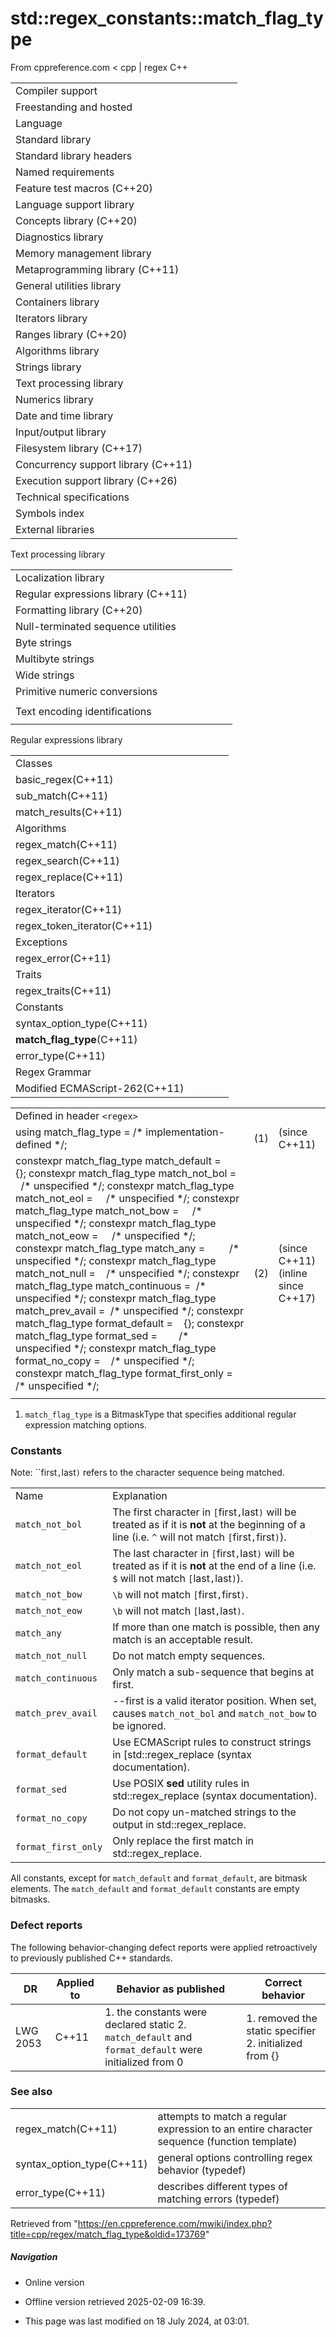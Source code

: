 # std::regex_constants::match_flag_type

From cppreference.com
< cpp‎ | regex
C++

|  |  |  |  |  |
| --- | --- | --- | --- | --- |
| Compiler support | | | | |
| Freestanding and hosted | | | | |
| Language | | | | |
| Standard library | | | | |
| Standard library headers | | | | |
| Named requirements | | | | |
| Feature test macros (C++20) | | | | |
| Language support library | | | | |
| Concepts library (C++20) | | | | |
| Diagnostics library | | | | |
| Memory management library | | | | |
| Metaprogramming library (C++11) | | | | |
| General utilities library | | | | |
| Containers library | | | | |
| Iterators library | | | | |
| Ranges library (C++20) | | | | |
| Algorithms library | | | | |
| Strings library | | | | |
| Text processing library | | | | |
| Numerics library | | | | |
| Date and time library | | | | |
| Input/output library | | | | |
| Filesystem library (C++17) | | | | |
| Concurrency support library (C++11) | | | | |
| Execution support library (C++26) | | | | |
| Technical specifications | | | | |
| Symbols index | | | | |
| External libraries | | | | |

Text processing library

|  |  |  |  |  |
| --- | --- | --- | --- | --- |
| Localization library | | | | |
| Regular expressions library (C++11) | | | | |
| Formatting library (C++20) | | | | |
| Null-terminated sequence utilities | | | | |
| Byte strings | | | | |
| Multibyte strings | | | | |
| Wide strings | | | | |
| Primitive numeric conversions | | | | |
| |  |  |  |  |  | | --- | --- | --- | --- | --- | | to_chars(C++17) | | | | | | to_chars_result(C++17) | | | | | | from_chars(C++17) | | | | | | from_chars_result(C++17) | | | | | | chars_format(C++17) | | | | | |
| Text encoding identifications | | | | |
| |  |  |  |  |  | | --- | --- | --- | --- | --- | | text_encoding(C++26) | | | | | |

Regular expressions library

|  |  |  |  |  |
| --- | --- | --- | --- | --- |
| Classes | | | | |
| basic_regex(C++11) | | | | |
| sub_match(C++11) | | | | |
| match_results(C++11) | | | | |
| Algorithms | | | | |
| regex_match(C++11) | | | | |
| regex_search(C++11) | | | | |
| regex_replace(C++11) | | | | |
| Iterators | | | | |
| regex_iterator(C++11) | | | | |
| regex_token_iterator(C++11) | | | | |
| Exceptions | | | | |
| regex_error(C++11) | | | | |
| Traits | | | | |
| regex_traits(C++11) | | | | |
| Constants | | | | |
| syntax_option_type(C++11) | | | | |
| ****match_flag_type****(C++11) | | | | |
| error_type(C++11) | | | | |
| Regex Grammar | | | | |
| Modified ECMAScript-262(C++11) | | | | |

|  |  |  |
| --- | --- | --- |
| Defined in header `<regex>` |  |  |
| using match_flag_type = /\* implementation-defined \*/; | (1) | (since C++11) |
| constexpr match_flag_type match_default =     {};  constexpr match_flag_type match_not_bol =     /\* unspecified \*/;  constexpr match_flag_type match_not_eol =     /\* unspecified \*/;  constexpr match_flag_type match_not_bow =     /\* unspecified \*/;  constexpr match_flag_type match_not_eow =     /\* unspecified \*/;  constexpr match_flag_type match_any =         /\* unspecified \*/;  constexpr match_flag_type match_not_null =    /\* unspecified \*/;  constexpr match_flag_type match_continuous =  /\* unspecified \*/;  constexpr match_flag_type match_prev_avail =  /\* unspecified \*/;  constexpr match_flag_type format_default =    {};  constexpr match_flag_type format_sed =        /\* unspecified \*/;  constexpr match_flag_type format_no_copy =    /\* unspecified \*/; constexpr match_flag_type format_first_only = /\* unspecified \*/; | (2) | (since C++11)  (inline since C++17) |
|  |  |  |

1) `match_flag_type` is a BitmaskType that specifies additional regular expression matching options.

### Constants

Note: ``first`,`last`)` refers to the character sequence being matched.

|  |  |
| --- | --- |
| Name | Explanation |
| `match_not_bol` | The first character in `[`first`,`last`)` will be treated as if it is ****not**** at the beginning of a line (i.e. `^` will not match `[`first`,`first`)`). |
| `match_not_eol` | The last character in `[`first`,`last`)` will be treated as if it is ****not**** at the end of a line (i.e. `$` will not match `[`last`,`last`)`). |
| `match_not_bow` | `\b` will not match `[`first`,`first`)`. |
| `match_not_eow` | `\b` will not match `[`last`,`last`)`. |
| `match_any` | If more than one match is possible, then any match is an acceptable result. |
| `match_not_null` | Do not match empty sequences. |
| `match_continuous` | Only match a sub-sequence that begins at first. |
| `match_prev_avail` | --first is a valid iterator position. When set, causes `match_not_bol` and `match_not_bow` to be ignored. |
| `format_default` | Use ECMAScript rules to construct strings in [std::regex_replace (syntax documentation). |
| `format_sed` | Use POSIX **sed** utility rules in std::regex_replace (syntax documentation). |
| `format_no_copy` | Do not copy un-matched strings to the output in std::regex_replace. |
| `format_first_only` | Only replace the first match in std::regex_replace. |

All constants, except for `match_default` and `format_default`, are bitmask elements. The `match_default` and `format_default` constants are empty bitmasks.

### Defect reports

The following behavior-changing defect reports were applied retroactively to previously published C++ standards.

| DR | Applied to | Behavior as published | Correct behavior |
| --- | --- | --- | --- |
| LWG 2053 | C++11 | 1. the constants were declared static 2. `match_default` and `format_default` were initialized from ​0​ | 1. removed the static specifier 2. initialized from {} |

### See also

|  |  |
| --- | --- |
| regex_match(C++11) | attempts to match a regular expression to an entire character sequence   (function template) |
| syntax_option_type(C++11) | general options controlling regex behavior   (typedef) |
| error_type(C++11) | describes different types of matching errors   (typedef) |

Retrieved from "<https://en.cppreference.com/mwiki/index.php?title=cpp/regex/match_flag_type&oldid=173769>"

##### Navigation

- Online version
- Offline version retrieved 2025-02-09 16:39.

- This page was last modified on 18 July 2024, at 03:01.